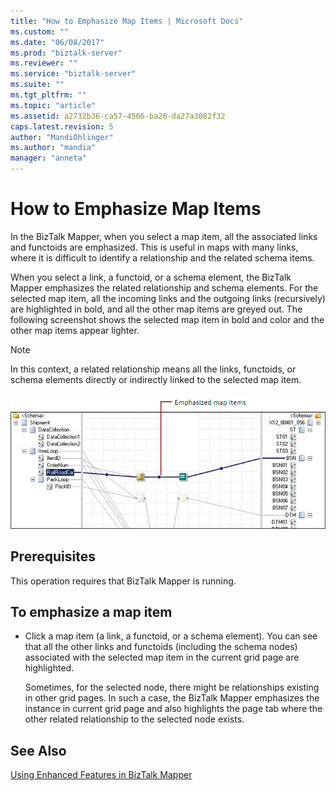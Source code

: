 ```yaml
---
title: "How to Emphasize Map Items | Microsoft Docs"
ms.custom: ""
ms.date: "06/08/2017"
ms.prod: "biztalk-server"
ms.reviewer: ""
ms.service: "biztalk-server"
ms.suite: ""
ms.tgt_pltfrm: ""
ms.topic: "article"
ms.assetid: a2732b36-ca57-4566-ba26-da27a3082f32
caps.latest.revision: 5
author: "MandiOhlinger"
ms.author: "mandia"
manager: "anneta"
---
```

# How to Emphasize Map Items
In the BizTalk Mapper, when you select a map item, all the associated links and functoids are emphasized. This is useful in maps with many links, where it is difficult to identify a relationship and the related schema items.  
  
 When you select a link, a functoid, or a schema element, the BizTalk Mapper emphasizes the related relationship and schema elements. For the selected map item, all the incoming links and the outgoing links (recursively) are highlighted in bold, and all the other map items are greyed out. The following screenshot shows the selected map item in bold and color and the other map items appear lighter.  
  
> [!NOTE]
>  In this context, a related relationship means all the links, functoids, or schema elements directly or indirectly linked to the selected map item.  
  
 ![Emphasizing a map item](../core/media/mapper-intelliselect.gif "Mapper_IntelliSelect")  
  
## Prerequisites  
 This operation requires that BizTalk Mapper is running.  
  
## To emphasize a map item  
  
-   Click a map item (a link, a functoid, or a schema element). You can see that all the other links and functoids (including the schema nodes) associated with the selected map item in the current grid page are highlighted.  
  
     Sometimes, for the selected node, there might be relationships existing in other grid pages. In such a case, the BizTalk Mapper emphasizes the instance in current grid page and also highlights the page tab where the other related relationship to the selected node exists.  
  
## See Also  
 [Using Enhanced Features in BizTalk Mapper](../core/using-enhanced-features-in-biztalk-mapper.md)